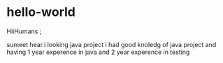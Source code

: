 # hello-world

HiiHumans ;

sumeet hear.i looking java project
i had good knoledg of java project and having 1 year experence in java and 2 year experence in testing
